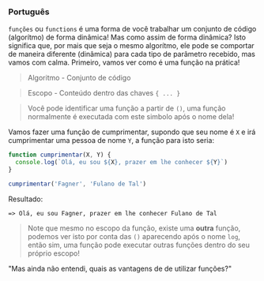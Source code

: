 ### Português

`funções` ou `functions` é uma forma de você trabalhar um conjunto de código (algorítmo) de forma dinâmica! Mas como assim de forma dinâmica? Isto significa que, por mais que seja o mesmo algorítmo, ele pode se comportar de maneira diferente (dinâmica) para cada tipo de parâmetro recebido, mas vamos com calma. Primeiro, vamos ver como é uma função na prática!

> Algoritmo - Conjunto de código

> Escopo - Conteúdo dentro das chaves `{ ... }`

> Você pode identificar uma função a partir de `()`, uma função normalmente é executada com este simbolo após o nome dela!

Vamos fazer uma função de cumprimentar, supondo que seu nome é `X` e irá cumprimentar uma pessoa de nome `Y`, a função para isto seria:

```javascript
function cumprimentar(X, Y) {
  console.log(`Olá, eu sou ${X}, prazer em lhe conhecer ${Y}`)
}

cumprimentar('Fagner', 'Fulano de Tal')
```
Resultado:
```
=> Olá, eu sou Fagner, prazer em lhe conhecer Fulano de Tal
```

> Note que mesmo no escopo da função, existe uma **outra** função, podemos ver isto por conta das `()` aparecendo após o nome `log`, então sim, uma função pode executar outras funções dentro do seu próprio escopo!

"Mas ainda não entendi, quais as vantagens de de utilizar funções?"
